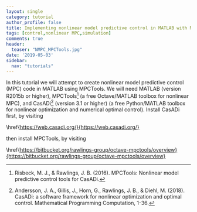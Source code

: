 ```yaml
---
layout: single
category: tutorial
author_profile: false
title: Implementing nonlinear model predictive control in MATLAB with MPCTools
tags: [control,nonlinear MPC,simulation]
comments: true
header:
  teaser: "NMPC_MPCTools.jpg"
date: '2019-05-03'
sidebar:
  nav: "tutorials"
---
```


In this tutorial we will attempt to create nonlinear model predictive control (MPC) code in MATLAB using MPCTools. We will need MATLAB (version R2015b or higher), MPCTools[^Risbeck2016] (a free Octave/MATLAB toolbox for nonlinear MPC), and CasADi[^Andersson2018] (version 3.1 or higher) (a free Python/MATLAB toolbox for nonlinear optimization and numerical optimal control). Install CasADi first, by visiting

\href{https://web.casadi.org/}{https://web.casadi.org/}

then install MPCTools, by visiting

\href{https://bitbucket.org/rawlings-group/octave-mpctools/overview}{https://bitbucket.org/rawlings-group/octave-mpctools/overview}

[^Risbeck2016]: Risbeck, M. J., & Rawlings, J. B. (2016). MPCTools: Nonlinear model predictive control tools for CasADi.

[^Andersson2018]: Andersson, J. A., Gillis, J., Horn, G., Rawlings, J. B., & Diehl, M. (2018). CasADi: a software framework for nonlinear optimization and optimal control. Mathematical Programming Computation, 1-36.

[^Chen1998]: Chen, H., & Allgöwer, F. (1998). A Quasi-Infinite Horizon Nonlinear Model Predictive Control Scheme with Guaranteed Stability. Automatica, 34(10), 1205-1217.

